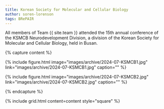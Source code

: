 ```yaml
---
title: Korean Society for Molecular and Cellular Biology
author: soren-lorenson
tags: BRePAIR
---
```


All members of Team {{ site.team }} attended the 15th annual conference of the KSMCB Neurodevelopment Division, a division of the Korean Society for Molecular and Cellular Biology, held in Busan.

{% capture content %}

{% include figure.html image="images/archive/2024-07-KSMCB1.jpg" link="images/archive/2024-07-KSMCB1.jpg" caption="" %}

{% include figure.html image="images/archive/2024-07-KSMCB2.jpg" link="images/archive/2024-07-KSMCB2.jpg" caption="" %}

{% endcapture %}

{% include grid.html content=content style="square" %}
